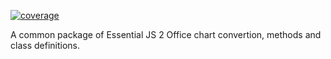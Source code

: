 [![coverage](http://ej2.syncfusion.com/badges/ej2-office-chart/coverage.svg)](http://ej2.syncfusion.com/badges/ej2-office-chart)

A common package of Essential JS 2 Office chart convertion, methods and class definitions.